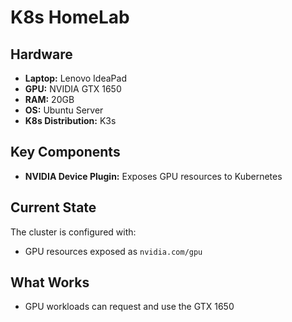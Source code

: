 # K8s HomeLab

## Hardware

- **Laptop:** Lenovo IdeaPad
- **GPU:** NVIDIA GTX 1650
- **RAM:** 20GB
- **OS:** Ubuntu Server
- **K8s Distribution:** K3s

## Key Components

- **NVIDIA Device Plugin:** Exposes GPU resources to Kubernetes
  
## Current State

The cluster is configured with:
- GPU resources exposed as `nvidia.com/gpu`

## What Works

- GPU workloads can request and use the GTX 1650